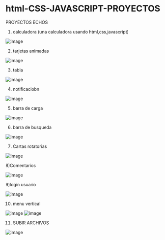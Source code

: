 # html-CSS-JAVASCRIPT-PROYECTOS
PROYECTOS ECHOS 
1) calculadora (una calculadora usando html,css,javascript)

![image](https://user-images.githubusercontent.com/105935224/176458051-8b45801e-3c58-458b-86eb-366f71629933.png)

2) tarjetas animadas

![image](https://user-images.githubusercontent.com/105935224/176934553-a17f46cb-b9da-4e42-afa5-6ce10afbf498.png)

3) tabla 

![image](https://user-images.githubusercontent.com/105935224/177186829-84b07725-b111-4ff3-9101-4b6296a3ba94.png)

4) notificaciobn

![image](https://user-images.githubusercontent.com/105935224/177341682-dc5240c3-7e74-4b52-98fa-328ca5026dbb.png)

5) barra de carga 

![image](https://user-images.githubusercontent.com/105935224/177341871-1d2ba384-c8d8-4c8d-9fd2-939a5d8f982a.png)

6) barra de busqueda

![image](https://user-images.githubusercontent.com/105935224/177597539-1429a0f6-20c3-4b3d-a2a9-35b6a52dd093.png)

7) Cartas rotatorias 

![image](https://user-images.githubusercontent.com/105935224/178035035-b1302e8d-0bb1-46e7-a14e-ae0dbe0dcd9f.png)

8)Comentarios

![image](https://user-images.githubusercontent.com/105935224/178788220-13345d5e-c2e0-486a-a299-86545a034e6d.png)

9)login usuario


![image](https://user-images.githubusercontent.com/105935224/181287932-377b615f-b476-4057-b12d-ca293b0db335.png)

10) menu vertical

![image](https://user-images.githubusercontent.com/105935224/181795165-4a86ea1e-8652-4922-9b4a-c7194819cede.png) ![image](https://user-images.githubusercontent.com/105935224/181795258-5d272be3-918d-4696-8313-4437be66f592.png)

11) SUBIR ARCHIVOS

![image](https://user-images.githubusercontent.com/105935224/182654182-778e55d8-2e2a-46b0-a943-4505722999c3.png)

